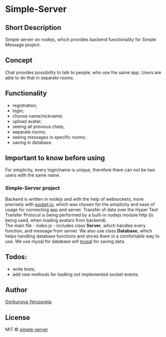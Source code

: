 # Simple-Server
## Short Description
Simple server on nodejs, which provides backend functionality for Simple Message project. 
## Concept
Chat provides possibility to talk to people, who use the same app. Users are able to do that in separate rooms.
## Functionality
* registration;
* login;
* choose name/nickname;
* upload avatar;
* seeing all previous chats;
* separate rooms;
* seeing messages in specific rooms;
* saving in database.
## Important to know before using 
For simplicity, every login/name is unique, therefore there can not be two users with the same name.
### Simple-Server project
Backend is written in nodejs and with the help of websockets, more precisely with [socket.io](https://github.com/socketio/socket.io), which was chosen for the simplicity and ease of usage for connecting app and server. Transfer of data over the Hyper Text Transfer Protocol is being performed by a built-in nodejs module http (is being used, when loading avatars from backend).  
The main file - index.js - includes class **Server**, which handles every function, and message from server. We also use class **Database**, which helps handling database functions and stores them in a comfortable way to use. We use mysql for database anf [mysql](https://github.com/mysqljs/mysql) for saving data.
## Todos:
* write tests;  
* add new methods for hadling not implemented socket events.
## Author
[Gorbunova Yelyzaveta](https://github.com/lizardlynx)  
## License
MIT © [simple-server](https://github.com/Simple-message/Simple-Server)


